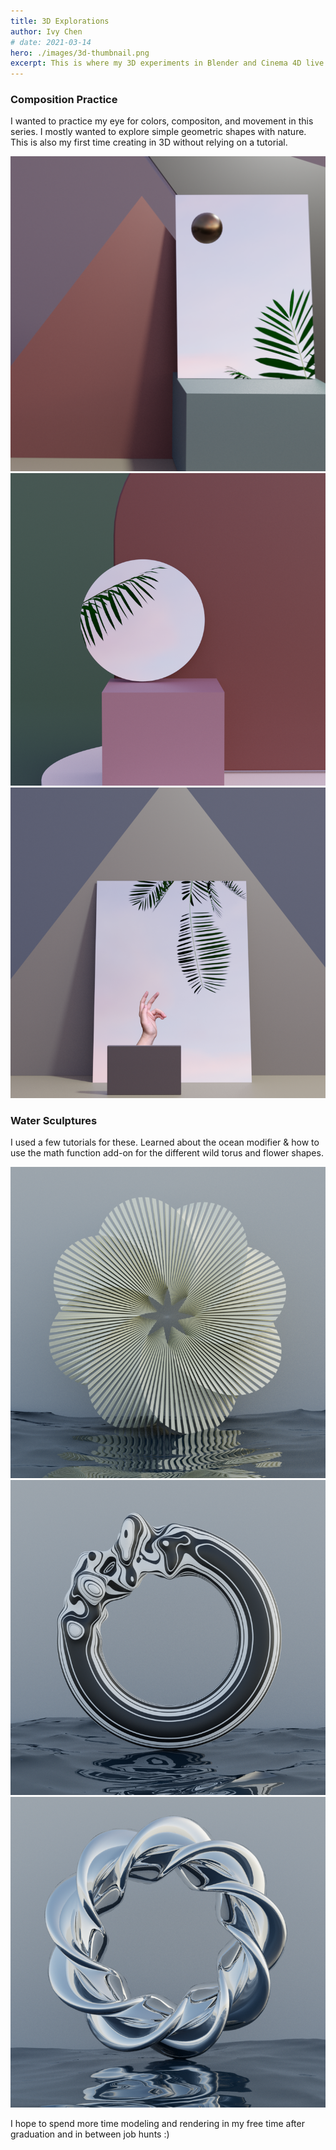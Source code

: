 ```yaml
---
title: 3D Explorations
author: Ivy Chen
# date: 2021-03-14
hero: ./images/3d-thumbnail.png
excerpt: This is where my 3D experiments in Blender and Cinema 4D live. 
---
```



### Composition Practice

I wanted to practice my eye for colors, compositon, and movement in this series. I mostly wanted to explore simple geometric shapes with nature. This is also my first time creating in 3D without relying on a tutorial. 

<!-- ## Images -->

<div className="Image__Small">
  <img
    src="./images/3d-thumbnail.png"
    title="3d thumbnail"
    alt="Alt text"
  />
  <img
    src="./images/mirror-2.png"
    title="3d thumbnail"
    alt="Alt text"
  />
  <img
    src="./images/mirror-3.png"
    title="3d thumbnail"
    alt="Alt text"
  />
</div>

### Water Sculptures

I used a few tutorials for these. Learned about the ocean modifier & how to use the math function add-on for the different wild torus and flower shapes. 

<div className="Image__Small">
  <img
    src="./images/water-1.png"
    title="water-1"
    alt="Alt text"
  />
  <img
    src="./images/water-2.png"
    title="water-1"
    alt="Alt text"
  />
  <img
    src="./images/water-3.png"
    title="water-1"
    alt="Alt text"
  />
</div>

I hope to spend more time modeling and rendering in my free time after graduation and in between job hunts :) 

